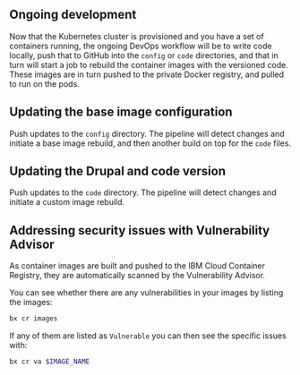 ## Ongoing development
Now that the Kubernetes cluster is provisioned and you have a set of containers running, the ongoing DevOps workflow will be to write code locally, push that to GitHub into the `config` or `code` directories, and that in turn will start a job to rebuild the container images with the versioned code. These images are in turn pushed to the private Docker registry, and pulled to run on the pods.

## Updating the base image configuration
Push updates to the `config` directory. The pipeline will detect changes and initiate a base image rebuild, and then another build on top for the `code` files.

## Updating the Drupal and code version
Push updates to the `code` directory. The pipeline will detect changes and initiate a custom image rebuild.

## Addressing security issues with Vulnerability Advisor
As container images are built and pushed to the IBM Cloud Container Registry, they are automatically scanned by the Vulnerability Advisor.

You can see whether there are any vulnerabilities in your images by listing the images:
```bash
bx cr images
```

If any of them are listed as `Vulnerable` you can then see the specific issues with:

```bash
bx cr va $IMAGE_NAME
```
